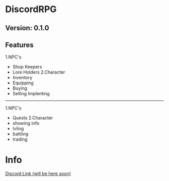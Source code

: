 DiscordRPG
==========

Version: 0.1.0
--------------
Features
--------
1.NPC's
 * Shop Keepers
 * Lore Holders
2.Character
 * Inventory
 * Equipping
 * Buying
 * Selling
Implenting
----------
1.NPC's
 * Quests
2.Character
 * showing info
 * lvling
 * battling
 * trading


Info
====
[Discord Link (will be here soon)]()
